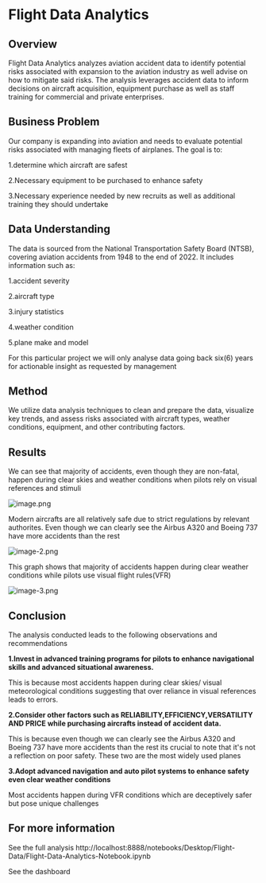 # Flight Data Analytics

## Overview
Flight Data Analytics analyzes aviation accident data to identify potential risks associated with expansion to the aviation industry as well advise on how to mitigate said risks. The analysis leverages accident data to inform decisions on aircraft acquisition, equipment purchase as well as staff training for commercial and private enterprises.

## Business Problem
Our company is expanding into aviation and needs to evaluate potential risks associated with managing fleets of airplanes. The goal is to: 

1.determine which aircraft are safest 

2.Necessary equipment to be purchased to enhance safety 

3.Necessary experience needed by new recruits as well as additional training they should undertake

## Data Understanding
The data is sourced from the National Transportation Safety Board (NTSB), covering aviation accidents from 1948 to the end of 2022. It includes information such as:

1.accident severity 

2.aircraft type 

3.injury statistics 

4.weather condition 

5.plane make and model

For this particular project we will only analyse data going back six(6) years for actionable insight as requested by management

## Method
We utilize data analysis techniques to clean and prepare the data, visualize key trends, and assess risks associated with aircraft types, weather conditions, equipment, and other contributing factors.

## Results

We can see that majority of accidents, even though they are non-fatal, happen during clear skies and weather conditions when pilots rely on visual references and stimuli

![image.png](attachment:image.png)

Modern aircrafts are all relatively safe due to strict regulations by relevant authorites. Even though we can clearly see the Airbus A320 and Boeing 737 have more accidents than the rest

![image-2.png](attachment:image-2.png)


This graph shows that majority of accidents happen during clear weather conditions while pilots use visual flight rules(VFR)

![image-3.png](attachment:image-3.png)



## Conclusion
The analysis conducted leads to the following observations and recommendations

**1.Invest in advanced training programs for pilots to enhance navigational skills and advanced situational awareness.**

This is because most accidents happen during clear skies/ visual meteorological conditions suggesting that over reliance in visual references leads to errors.

**2.Consider other factors such as RELIABILITY,EFFICIENCY,VERSATILITY AND PRICE while purchasing aircrafts instead of accident data.**

This is because even though we can clearly see the Airbus A320 and Boeing 737 have more accidents than the rest its crucial to note that it's not a reflection on poor safety. These two are the most widely used planes

**3.Adopt advanced navigation and auto pilot systems to enhance safety even clear weather conditions**

Most accidents happen during VFR conditions which are deceptively safer but pose unique challenges

## For more information

See the full analysis http://localhost:8888/notebooks/Desktop/Flight-Data/Flight-Data-Analytics-Notebook.ipynb

See the dashboard 

```python


```
